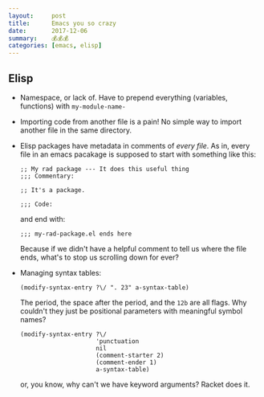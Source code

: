 ```yaml
---
layout:     post
title:      Emacs you so crazy
date:       2017-12-06
summary:    💰💰💰
categories: [emacs, elisp]
---
```


## Elisp

- Namespace, or lack of. Have to prepend everything (variables, functions) with `my-module-name-`

- Importing code from another file is a pain! No simple way to import another file in the same directory.

- Elisp packages have metadata in comments of *every file*. As in, every file in an emacs pacakage is supposed to start with something like this:

  ```
  ;; My rad package --- It does this useful thing
  ;;; Commentary:

  ;; It's a package.

  ;;; Code:
  ```

  and end with:

  ```
  ;;; my-rad-package.el ends here
  ```

  Because if we didn't have a helpful comment to tell us where the file ends, what's to stop us scrolling down for ever?

- Managing syntax tables:

  ```
  (modify-syntax-entry ?\/ ". 23" a-syntax-table)
  ```

  The period, the space after the period, and the `12b` are all flags. Why couldn't they just be positional parameters with meaningful symbol names?

  ```
  (modify-syntax-entry ?\/
                       'punctuation
                       nil
                       (comment-starter 2)
                       (comment-ender 1)
                       a-syntax-table)
  ```

  or, you know, why can't we have keyword arguments? Racket does it.
